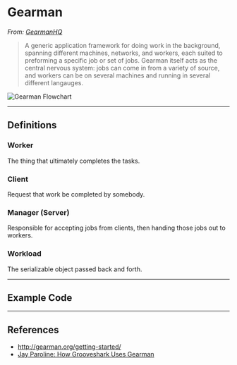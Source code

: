 # Gearman

*From: [GearmanHQ](http://gearmanhq.com/help/getting-started)*

> A generic application framework for doing work in the background, spanning different machines, networks, and workers, each suited to preforming a specific job or set of jobs. Gearman itself acts as the central nervous system: jobs can come in from a variety of source, and workers can be on several machines and running in several different langauges.

![Gearman Flowchart](https://upload.wikimedia.org/wikipedia/en/c/c5/Gearman_Stack.png)

---

## Definitions

### Worker

The thing that ultimately completes the tasks.

### Client

Request that work be completed by somebody.

### Manager (Server)

Responsible for accepting jobs from clients, then handing those jobs out to workers.

### Workload

The serializable object passed back and forth.

---

## Example Code

---

## References

-   <http://gearman.org/getting-started/>
-   [Jay Paroline: How Grooveshark Uses Gearman](http://wanderr.com/jay/how-grooveshark-uses-gearman/2011/03/27)
